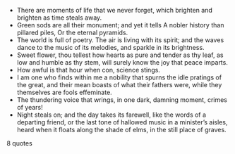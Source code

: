  - There are moments of life that we never forget, which brighten and brighten as time steals away.
 - Green sods are all their monument; and yet it tells A nobler history than pillared piles, Or the eternal pyramids.
 - The world is full of poetry. The air is living with its spirit; and the waves dance to the music of its melodies, and sparkle in its brightness.
 - Sweet flower, thou tellest how hearts as pure and tender as thy leaf, as low and humble as thy stem, will surely know the joy that peace imparts.
 - How awful is that hour when con, science stings.
 - I am one who finds within me a nobility that spurns the idle pratings of the great, and their mean boasts of what their fathers were, while they themselves are fools effeminate.
 - The thundering voice that wrings, in one dark, damning moment, crimes of years!
 - Night steals on; and the day takes its farewell, like the words of a departing friend, or the last tone of hallowed music in a minister’s aisles, heard when it floats along the shade of elms, in the still place of graves.

8 quotes